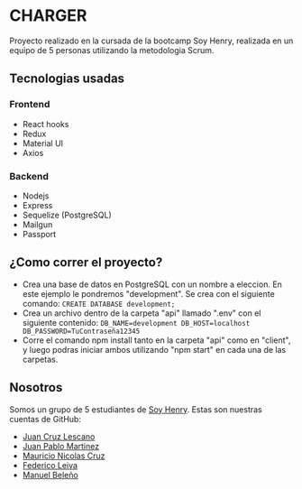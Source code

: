 
# CHARGER

Proyecto realizado en la cursada de la bootcamp Soy Henry, realizada en un equipo de 5 personas utilizando la metodologia Scrum.

## Tecnologias usadas

### Frontend
- React hooks
- Redux
- Material UI
- Axios

### Backend
- Nodejs
- Express
- Sequelize (PostgreSQL)
- Mailgun
- Passport

## ¿Como correr el proyecto?
- Crea una base de datos en PostgreSQL con un nombre a eleccion. En este ejemplo le pondremos "development". Se crea con el siguiente comando: `CREATE DATABASE development;`
- Crea un archivo dentro de la carpeta "api" llamado ".env" con el siguiente contenido:
`DB_NAME=development
DB_HOST=localhost
DB_PASSWORD=TuContraseña12345`
- Corre el comando npm install tanto en la carpeta "api" como en "client", y luego podras iniciar ambos utilizando "npm start" en cada una de las carpetas.

## Nosotros

Somos un grupo de 5 estudiantes de [Soy Henry](https://www.soyhenry.com/). Estas son nuestras cuentas de GitHub:

- [Juan Cruz Lescano](https://github.com/JuanCruzLescano)
- [Juan Pablo Martinez](https://github.com/Jotap29)
- [Mauricio Nicolas Cruz](https://github.com/maunicols)
- [Federico Leiva](https://github.com/FedericoLeiva12)
- [Manuel Beleño](https://github.com/msebass1)
